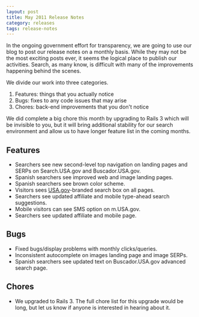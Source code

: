 ```yaml
---
layout: post
title: May 2011 Release Notes
category: releases
tags: release-notes
---
```


In the ongoing government effort for transparency, we are going to use our blog to post our release notes on a monthly basis. While they may not be the most exciting posts ever, it seems the logical place to publish our activities. Search, as many know, is difficult with many of the improvements happening behind the scenes.

We divide our work into three categories.

1. Features: things that you actually notice
1. Bugs: fixes to any code issues that may arise
1. Chores: back-end improvements that you don't notice

We did complete a big chore this month by upgrading to Rails 3 which will be invisible to you, but it will bring additional stability for our search environment and allow us to have longer feature list in the coming months.

## Features

* Searchers see new second-level top navigation on landing pages and SERPs on Search.USA.gov and Buscador.USA.gov.
* Spanish searchers see improved web and image landing pages.
* Spanish searchers see brown color scheme.
* Visitors sees [USA.gov](https://www.usa.gov)-branded search box on all pages.
* Searchers see updated affiliate and mobile type-ahead search suggestions.
* Mobile visitors can see SMS option on m.USA.gov.
* Searchers see updated affiliate and mobile page.

## Bugs

* Fixed bugs/display problems with monthly clicks/queries.
* Inconsistent autocomplete on images landing page and image SERPs.
* Spanish searchers see updated text on Buscador.USA.gov advanced search page.

## Chores

* We upgraded to Rails 3. The full chore list for this upgrade would be long, but let us know if anyone is interested in hearing about it.